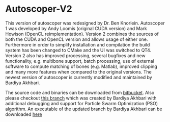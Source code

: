 # Autoscoper-V2

This version of autoscoper was redesigned by Dr. Ben Knorlein. Autoscoper 1 was developed by Andy Loomis (original CUDA version) and Mark Howison (OpenCL reimplementation). Version 2 combines the sources of both the CUDA and OpenCL version and allows usage of either one. Furthermore in order to simplify installation and compilation the build system has been changed to CMake and the UI was switched to QT4. Version 2 also has improved processing, several bugfixes and new functionality, e.g. multibone support, batch processing, use of external software to compute matching of bones (e.g. Matlab), improved clipping and many more features when compared to the original versions. The newest version of autoscoper is currently modified and maintained by Bardiya Akhbari.

The source code and binaries can be downloaded from [bitbucket](https://bitbucket.org/xromm/autoscoper-v2/src/master/). 
Also please checkout [this branch](https://bitbucket.org/xromm/autoscoper-v2/src/BA_Playground/) which was created by Bardiya Akhbari with additional debugging and support for Particle Swarm Optimization (PSO) algorithm. An executable of the updated branch by Bardiya Akhbari can be downloaded [here](https://simtk.org/projects/autoscoper)


